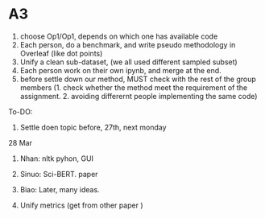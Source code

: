 # A3

1. choose Op1/Op1, depends on which one has available code
2. Each person, do a benchmark, and write pseudo methodology in Overleaf (like dot points)
3. Unify a clean sub-dataset, (we all used different sampled subset)
4. Each person work on their own ipynb, and merge at the end.
5. before settle down our method, MUST check with the rest of the group members (1. check whether the method meet the requirement of the assignment. 2. avoiding differernt people implementing the same code)


To-DO: 
1. Settle doen topic before, 27th, next monday


28 Mar
1. Nhan: nltk pyhon, GUI
2. Sinuo: Sci-BERT. paper
3. Biao: Later, many ideas.


1. Unify metrics (get from other paper )
